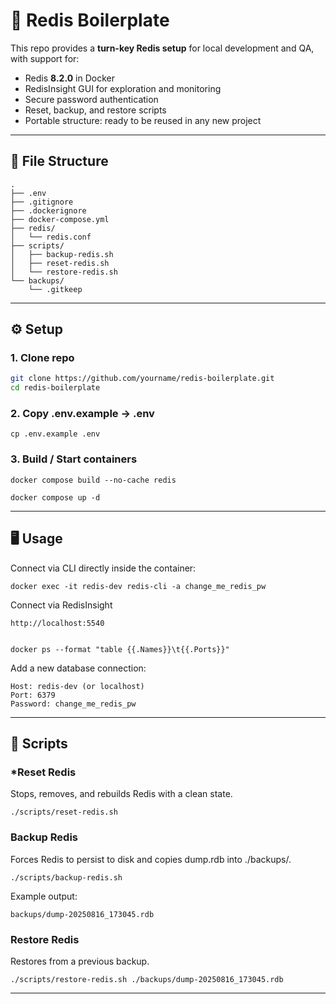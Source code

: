 # 🚀 Redis Boilerplate 

This repo provides a **turn-key Redis setup** for local development and QA, with support for:

- Redis **8.2.0** in Docker  
- RedisInsight GUI for exploration and monitoring  
- Secure password authentication  
- Reset, backup, and restore scripts  
- Portable structure: ready to be reused in any new project  

---

## 📂 File Structure

```
.
├── .env
├── .gitignore
├── .dockerignore
├── docker-compose.yml
├── redis/
│   └── redis.conf
├── scripts/
│   ├── backup-redis.sh
│   ├── reset-redis.sh
│   └── restore-redis.sh
└── backups/
    └── .gitkeep

```


---

## ⚙️ Setup

### 1. Clone repo
```bash
git clone https://github.com/yourname/redis-boilerplate.git
cd redis-boilerplate
```

### 2. Copy .env.example → .env

```
cp .env.example .env
```


### 3. Build / Start containers

```
docker compose build --no-cache redis

docker compose up -d
```

---

## 🖥️ Usage

Connect via CLI directly inside the container:

```
docker exec -it redis-dev redis-cli -a change_me_redis_pw
```

Connect via RedisInsight

```
http://localhost:5540


docker ps --format "table {{.Names}}\t{{.Ports}}"
```

Add a new database connection:

    Host: redis-dev (or localhost)
    Port: 6379
    Password: change_me_redis_pw

----

## 🔄 Scripts


### *Reset Redis

Stops, removes, and rebuilds Redis with a clean state.

```
./scripts/reset-redis.sh
```

### Backup Redis

Forces Redis to persist to disk and copies dump.rdb into ./backups/.

```
./scripts/backup-redis.sh
```

Example output:

```
backups/dump-20250816_173045.rdb
```

### Restore Redis

Restores from a previous backup.

```
./scripts/restore-redis.sh ./backups/dump-20250816_173045.rdb
```


---
